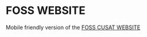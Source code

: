 # FOSS WEBSITE 
Mobile friendly version of the [FOSS CUSAT WEBSITE](https://github.com/foss-cusat/foss-website)

